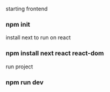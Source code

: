 starting frontend
### npm init 

install next to run on react
### npm install next react react-dom

run project 
### npm run dev